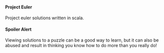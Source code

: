 #### Project Euler

Project euler solutions written in scala.

#### Spoiler Alert
Viewing solutions to a puzzle can be a good way to learn,
but it can also be abused and result in thinking you know
how to do more than you really do!

